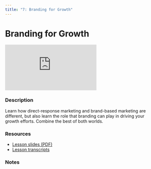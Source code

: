 ```yaml
---
title: "7: Branding for Growth"
---
```


# Branding for Growth

<div class='embed-container'><iframe src='https://player.vimeo.com/video/323218107' frameborder='0' webkitAllowFullScreen mozallowfullscreen allowFullScreen></iframe></div>


### Description

Learn how direct-response marketing and brand-based marketing are different, but also learn the role that branding can play in driving your growth efforts. Combine the best of both worlds.

### Resources

- [Lesson slides (PDF)](https://wvww.googledrive.com/file_public_link)
- [Lesson transcripts](https://wvww.googledrive.com/file_public_link)

### Notes